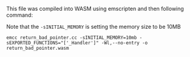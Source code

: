This file was compiled into WASM using emscripten and then following command:

Note that the `-sINITIAL_MEMORY` is setting the memory size to be 10MB

`emcc return_bad_pointer.cc -sINITIAL_MEMORY=10mb -sEXPORTED_FUNCTIONS="['_Handler']" -Wl,--no-entry -o return_bad_pointer.wasm`
